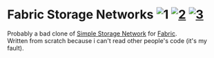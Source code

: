 # Fabric Storage Networks ![1][1] [![2][2]][4] [![3][3]][5]
Probably a bad clone of [Simple Storage Network](https://github.com/Lothrazar/Storage-Network) for [Fabric](https://fabricmc.net/).   
Written from scratch because i can't read other people's code (it's my fault). 


[1]: https://img.shields.io/badge/minecraft-1.15.2-brightgreen
[2]: https://img.shields.io/badge/loader-Fabric-blue
[3]: https://img.shields.io/badge/code_quality-F-red
[4]: http://fabricmc.net
[5]: https://git.io/code-quality
